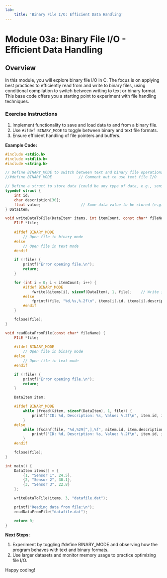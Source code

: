```yaml
---
lab:
    title: 'Binary File I/O: Efficient Data Handling'
---
```

# Module 03a: Binary File I/O - Efficient Data Handling

## Overview

In this module, you will explore binary file I/O in C. The focus is on applying best practices to efficiently read from and write to binary files, using conditional compilation to switch between writing to text or binary format. This base code offers you a starting point to experiment with file handling techniques.

### Exercise Instructions
1. Implement functionality to save and load data to and from a binary file.
2. Use `#ifdef BINARY_MODE` to toggle between binary and text file formats.
3. Ensure efficient handling of file pointers and buffers.

**Example Code:**
```c
#include <stdio.h>
#include <stdlib.h>
#include <string.h>

// Define BINARY_MODE to switch between text and binary file operations
//#define BINARY_MODE            // Comment out to use text file I/O

// Define a struct to store data (could be any type of data, e.g., sensor readings, scores, etc.)
typedef struct {
    int id;
    char description[30];
    float value;                  // Some data value to be stored (e.g., score, temperature)
} DataItem;

void writeDataToFile(DataItem* items, int itemCount, const char* fileName) {
    FILE *file;
    
    #ifdef BINARY_MODE
        // Open file in binary mode
    #else
        // Open file in text mode
    #endif

    if (!file) {
        printf("Error opening file.\n");
        return;
    }

    for (int i = 0; i < itemCount; i++) {
        #ifdef BINARY_MODE
            fwrite(&items[i], sizeof(DataItem), 1, file);    // Write in binary
        #else
            fprintf(file, "%d,%s,%.2f\n", items[i].id, items[i].description, items[i].value);    // Write in text
        #endif
    }

    fclose(file);
}

void readDataFromFile(const char* fileName) {
    FILE *file;
    
    #ifdef BINARY_MODE
        // Open file in binary mode
    #else
        // Open file in text mode
    #endif

    if (!file) {
        printf("Error opening file.\n");
        return;
    }

    DataItem item;

    #ifdef BINARY_MODE
        while (fread(&item, sizeof(DataItem), 1, file)) {
            printf("ID: %d, Description: %s, Value: %.2f\n", item.id, item.description, item.value);
        }
    #else
        while (fscanf(file, "%d,%29[^,],%f", &item.id, item.description, &item.value) != EOF) {
            printf("ID: %d, Description: %s, Value: %.2f\n", item.id, item.description, item.value);
        }
    #endif

    fclose(file);
}

int main() {
    DataItem items[] = {
        {1, "Sensor 1", 24.5},
        {2, "Sensor 2", 30.1},
        {3, "Sensor 3", 22.8}
    };

    writeDataToFile(items, 3, "datafile.dat");

    printf("Reading data from file:\n");
    readDataFromFile("datafile.dat");

    return 0;
}
```

**Next Steps:**
1. Experiment by toggling #define BINARY_MODE and observing how the program behaves with text and binary formats.
2. Use larger datasets and monitor memory usage to practice optimizing file I/O.

Happy coding!
